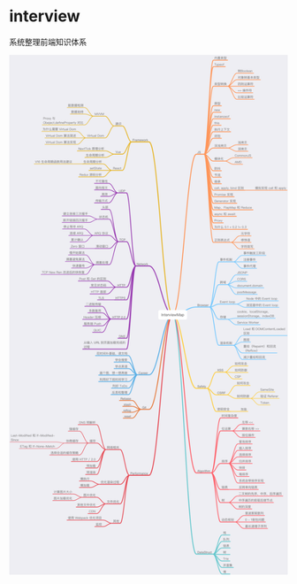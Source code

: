 <!--
 * @Descripttion: 
 * @version: 1.0.0
 * @Author: jimmiezhou
 * @Date: 2019-11-21 14:24:18
 * @LastEditors: jimmiezhou
 * @LastEditTime: 2019-11-22 09:58:51
 -->
# interview
系统整理前端知识体系
 
![alt 属性文本](./InterviewMapMind.png)  